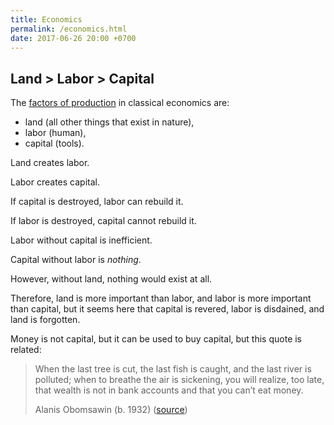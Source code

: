 ```yaml
---
title: Economics
permalink: /economics.html
date: 2017-06-26 20:00 +0700
---
```


## Land > Labor > Capital

The [factors of production](https://en.wikipedia.org/wiki/Factors_of_production)
in classical economics are:

- land (all other things that exist in nature),
- labor (human),
- capital (tools).

Land creates labor.

Labor creates capital.

If capital is destroyed, labor can rebuild it.

If labor is destroyed, capital cannot rebuild it.

Labor without capital is inefficient.

Capital without labor is _nothing_.

However, without land, nothing would exist at all.

Therefore, land is more important than labor, and labor is more important than capital,
but it seems here that capital is revered, labor is disdained, and land is forgotten.

Money is not capital, but it can be used to buy capital, but this quote is related:

> When the last tree is cut, the last fish is caught, and the last river is polluted;
> when to breathe the air is sickening, you will realize, too late,
> that wealth is not in bank accounts and that you can’t eat money.
>
> Alanis Obomsawin (b. 1932) ([source](http://quoteinvestigator.com/2011/10/20/last-tree-cut/))
